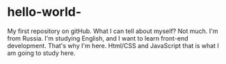 # hello-world-
My first repository on gitHub.
What I can tell about myself? Not much.
I'm from Russia. I'm studying English, and I want to learn front-end development. That's why I'm here.
Html/CSS and JavaScript that is what I am going to study here.
